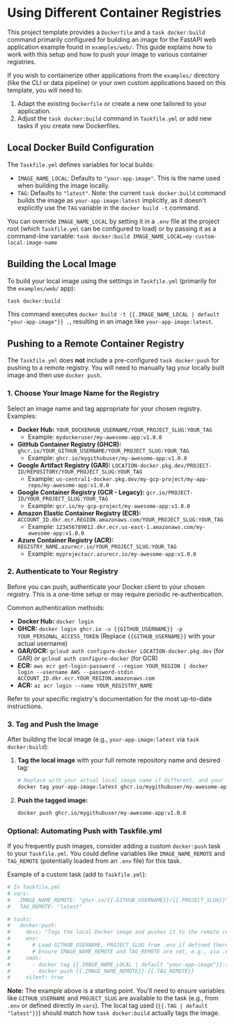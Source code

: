# Using Different Container Registries

This project template provides a `Dockerfile` and a `task docker:build` command primarily configured for building an image for the FastAPI web application example found in `examples/web/`. This guide explains how to work with this setup and how to push your image to various container registries.

If you wish to containerize other applications from the `examples/` directory (like the CLI or data pipeline) or your own custom applications based on this template, you will need to:
1.  Adapt the existing `Dockerfile` or create a new one tailored to your application.
2.  Adjust the `task docker:build` command in `Taskfile.yml` or add new tasks if you create new Dockerfiles.

## Local Docker Build Configuration

The `Taskfile.yml` defines variables for local builds:
*   `IMAGE_NAME_LOCAL`: Defaults to `"your-app-image"`. This is the name used when building the image locally.
*   `TAG`: Defaults to `"latest"`. Note: the current `task docker:build` command builds the image as `your-app-image:latest` implicitly, as it doesn't explicitly use the `TAG` variable in the `docker build -t` command.

You can override `IMAGE_NAME_LOCAL` by setting it in a `.env` file at the project root (which `Taskfile.yml` can be configured to load) or by passing it as a command-line variable:
`task docker:build IMAGE_NAME_LOCAL=my-custom-local-image-name`

## Building the Local Image

To build your local image using the settings in `Taskfile.yml` (primarily for the `examples/web/` app):
```bash
task docker:build
```
This command executes `docker build -t {{.IMAGE_NAME_LOCAL | default "your-app-image"}} .`, resulting in an image like `your-app-image:latest`.

## Pushing to a Remote Container Registry

The `Taskfile.yml` does **not** include a pre-configured `task docker:push` for pushing to a remote registry. You will need to manually tag your locally built image and then use `docker push`.

### 1. Choose Your Image Name for the Registry

Select an image name and tag appropriate for your chosen registry. Examples:

*   **Docker Hub:** `YOUR_DOCKERHUB_USERNAME/YOUR_PROJECT_SLUG:YOUR_TAG`
    *   Example: `mydockeruser/my-awesome-app:v1.0.0`
*   **GitHub Container Registry (GHCR):** `ghcr.io/YOUR_GITHUB_USERNAME/YOUR_PROJECT_SLUG:YOUR_TAG`
    *   Example: `ghcr.io/mygithubuser/my-awesome-app:v1.0.0`
*   **Google Artifact Registry (GAR):** `LOCATION-docker.pkg.dev/PROJECT-ID/REPOSITORY/YOUR_PROJECT_SLUG:YOUR_TAG`
    *   Example: `us-central1-docker.pkg.dev/my-gcp-project/my-app-repo/my-awesome-app:v1.0.0`
*   **Google Container Registry (GCR - Legacy):** `gcr.io/PROJECT-ID/YOUR_PROJECT_SLUG:YOUR_TAG`
    *   Example: `gcr.io/my-gcp-project/my-awesome-app:v1.0.0`
*   **Amazon Elastic Container Registry (ECR):** `ACCOUNT_ID.dkr.ecr.REGION.amazonaws.com/YOUR_PROJECT_SLUG:YOUR_TAG`
    *   Example: `123456789012.dkr.ecr.us-east-1.amazonaws.com/my-awesome-app:v1.0.0`
*   **Azure Container Registry (ACR):** `REGISTRY_NAME.azurecr.io/YOUR_PROJECT_SLUG:YOUR_TAG`
    *   Example: `myprojectacr.azurecr.io/my-awesome-app:v1.0.0`

### 2. Authenticate to Your Registry

Before you can push, authenticate your Docker client to your chosen registry. This is a one-time setup or may require periodic re-authentication.

Common authentication methods:

*   **Docker Hub:** `docker login`
*   **GHCR:** `docker login ghcr.io -u {{GITHUB_USERNAME}} -p YOUR_PERSONAL_ACCESS_TOKEN` (Replace `{{GITHUB_USERNAME}}` with your actual username)
*   **GAR/GCR:** `gcloud auth configure-docker LOCATION-docker.pkg.dev` (for GAR) or `gcloud auth configure-docker` (for GCR)
*   **ECR:** `aws ecr get-login-password --region YOUR_REGION | docker login --username AWS --password-stdin ACCOUNT_ID.dkr.ecr.YOUR_REGION.amazonaws.com`
*   **ACR:** `az acr login --name YOUR_REGISTRY_NAME`

Refer to your specific registry's documentation for the most up-to-date instructions.

### 3. Tag and Push the Image

After building the local image (e.g., `your-app-image:latest` via `task docker:build`):

1.  **Tag the local image** with your full remote repository name and desired tag:
    ```bash
    # Replace with your actual local image name if different, and your remote name/tag
    docker tag your-app-image:latest ghcr.io/mygithubuser/my-awesome-app:v1.0.0
    ```

2.  **Push the tagged image:**
    ```bash
    docker push ghcr.io/mygithubuser/my-awesome-app:v1.0.0
    ```

### Optional: Automating Push with Taskfile.yml

If you frequently push images, consider adding a custom `docker:push` task to your `Taskfile.yml`. You could define variables like `IMAGE_NAME_REMOTE` and `TAG_REMOTE` (potentially loaded from an `.env` file) for this task.

Example of a custom task (add to `Taskfile.yml`):
```yaml
# In Taskfile.yml
# vars:
#   IMAGE_NAME_REMOTE: "ghcr.io/{{.GITHUB_USERNAME}}/{{.PROJECT_SLUG}}" # Example, needs GITHUB_USERNAME and PROJECT_SLUG defined
#   TAG_REMOTE: "latest"

# tasks:
#   docker:push:
#     desc: "Tags the local Docker image and pushes it to the remote registry."
#     env:
#       # Load GITHUB_USERNAME, PROJECT_SLUG from .env if defined there
#       # Ensure IMAGE_NAME_REMOTE and TAG_REMOTE are set, e.g., via .env or direct vars
#     cmds:
#       - docker tag {{.IMAGE_NAME_LOCAL | default "your-app-image"}}:{{.TAG | default "latest"}} {{.IMAGE_NAME_REMOTE}}:{{.TAG_REMOTE}}
#       - docker push {{.IMAGE_NAME_REMOTE}}:{{.TAG_REMOTE}}
#     silent: true
```
**Note:** The example above is a starting point. You'll need to ensure variables like `GITHUB_USERNAME` and `PROJECT_SLUG` are available to the task (e.g., from `.env` or defined directly in `vars`). The local tag used (`{{.TAG | default "latest"}}`) should match how `task docker:build` actually tags the image.
